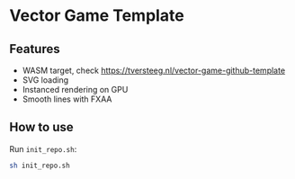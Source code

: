 # Vector Game Template

## Features

- WASM target, check https://tversteeg.nl/vector-game-github-template
- SVG loading
- Instanced rendering on GPU
- Smooth lines with FXAA

## How to use

Run `init_repo.sh`:

```sh
sh init_repo.sh
```
